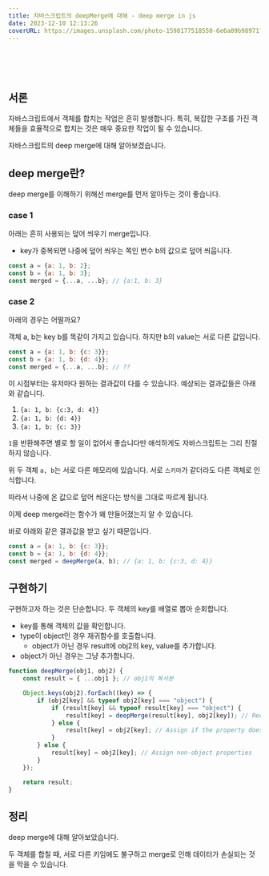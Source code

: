 ```yaml
---
title: 자바스크립트의 deepMerge에 대해 - deep merge in js
date: 2023-12-10 12:13:26
coverURL: https://images.unsplash.com/photo-1598177518550-6e6a09b98971?q=80&w=2835&auto=format&fit=crop&ixlib=rb-4.0.3&ixid=M3wxMjA3fDB8MHxwaG90by1wYWdlfHx8fGVufDB8fHx8fA%3D%3D
---
```

<br />
<br />
<br />

## 서론
자바스크립트에서 객체를 합치는 작업은 흔히 발생합니다. 
특히, 복잡한 구조를 가진 객체들을 효율적으로 합치는 것은 매우 중요한 작업이 될 수 있습니다.

자바스크립트의 deep merge에 대해 알아보겠습니다.


## deep merge란?

deep merge를 이해하기 위해선 merge를 먼저 알아두는 것이 좋습니다.

### case 1
아래는 흔히 사용되는 덮어 씌우기 merge입니다.
 - key가 중복되면 나중에 덮어 씌우는 쪽인 변수 b의 값으로 덮어 씌웁니다.


```js
const a = {a: 1, b: 2};
const b = {a: 1, b: 3};
const merged = {...a, ...b}; // {a:1, b: 3}
```

### case 2

아래의 경우는 어떨까요?

객체 a, b는 key b를 똑같이 가지고 있습니다.
하지만 b의 value는 서로 다른 값입니다.
```js
const a = {a: 1, b: {c: 3}};
const b = {a: 1, b: {d: 4}};
const merged = {...a, ...b}; // ??
```

이 시점부터는 유저마다 원하는 결과값이 다를 수 있습니다.
예상되는 결과값들은 아래와 같습니다.
1. `{a: 1, b: {c:3, d: 4}}`
2. `{a: 1, b: {d: 4}}`
3. `{a: 1, b: {c: 3}}`

`1`을 반환해주면 별로 할 일이 없어서 좋습니다만
애석하게도 자바스크립트는 그리 친절하지 않습니다.

위 두 객체 `a, b`는 서로 다른 메모리에 있습니다.
서로 `스키마`가 같더라도 다른 객체로 인식합니다.

따라서 나중에 온 값으로 덮어 씌운다는 방식을 그대로 따르게 됩니다.


이제 deep merge라는 함수가 왜 만들어졌는지 알 수 있습니다.

바로 아래와 같은 결과값을 받고 싶기 때문입니다.

```js
const a = {a: 1, b: {c: 3}};
const b = {a: 1, b: {d: 4}};
const merged = deepMerge(a, b); // {a: 1, b: {c:3, d: 4}}
```

## 구현하기

구현하고자 하는 것은 단순합니다.
두 객체의 key를 배열로 뽑아 순회합니다.

- key를 통해 객체의 값을 확인합니다.
- type이 object인 경우 재귀함수를 호출합니다.
  - object가 아닌 경우 result에 obj2의 key, value를 추가합니다.
- object가 아닌 경우는 그냥 추가합니다.




```js
function deepMerge(obj1, obj2) {
	const result = { ...obj1 }; // obj1의 복사본

	Object.keys(obj2).forEach((key) => {
		if (obj2[key] && typeof obj2[key] === "object") {
			if (result[key] && typeof result[key] === "object") {
				result[key] = deepMerge(result[key], obj2[key]); // Recursively merge nested objects
			} else {
				result[key] = obj2[key]; // Assign if the property does not exist in obj1 or is not an object
			}
		} else {
			result[key] = obj2[key]; // Assign non-object properties
		}
	});

	return result;
}
```

## 정리

deep merge에 대해 알아보았습니다.

두 객체를 합칠 때, 서로 다른 키임에도 불구하고 merge로 인해
데이터가 손실되는 것을 막을 수 있습니다.


